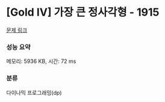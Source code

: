 # [Gold IV] 가장 큰 정사각형 - 1915 

[문제 링크](https://www.acmicpc.net/problem/1915) 

### 성능 요약

메모리: 5936 KB, 시간: 72 ms

### 분류

다이나믹 프로그래밍(dp)

